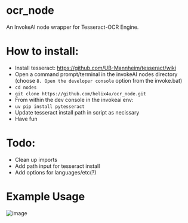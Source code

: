 # ocr_node
An InvokeAI node wrapper for Tesseract-OCR Engine.

# How to install:
- Install tesseract: https://github.com/UB-Mannheim/tesseract/wiki
- Open a command prompt/terminal in the invokeAI nodes directory (choose `8. Open the developer console` option from the invoke.bat)
- `cd nodes`
- `git clone https://github.com/helix4u/ocr_node.git`
- From within the dev console in the invokeai env:
- `uv pip install pytesseract`
- Update tesseract install path in script as necissary
- Have fun

# Todo:
- Clean up imports
- Add path input for tesseract install
- Add options for languages/etc(?)

# Example Usage
![image](https://github.com/helix4u/ocr_node/assets/4317663/d30b8a30-f5a9-45b0-ac28-d8b014c6142e)

